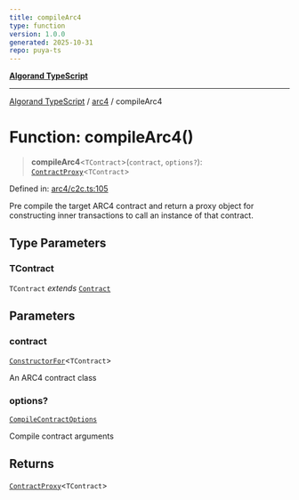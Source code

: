 ```yaml
---
title: compileArc4
type: function
version: 1.0.0
generated: 2025-10-31
repo: puya-ts
---
```

[**Algorand TypeScript**](../../README.md)

***

[Algorand TypeScript](../../modules.md) / [arc4](../README.md) / compileArc4

# Function: compileArc4()

> **compileArc4**\<`TContract`\>(`contract`, `options?`): [`ContractProxy`](../type-aliases/ContractProxy.md)\<`TContract`\>

Defined in: [arc4/c2c.ts:105](https://github.com/algorandfoundation/puya-ts/blob/main/packages/algo-ts/src/arc4/c2c.ts#L105)

Pre compile the target ARC4 contract and return a proxy object for constructing inner transactions to call an instance of that contract.

## Type Parameters

### TContract

`TContract` *extends* [`Contract`](../classes/Contract.md)

## Parameters

### contract

[`ConstructorFor`](../../index/-internal-/type-aliases/ConstructorFor.md)\<`TContract`\>

An ARC4 contract class

### options?

[`CompileContractOptions`](../../index/type-aliases/CompileContractOptions.md)

Compile contract arguments

## Returns

[`ContractProxy`](../type-aliases/ContractProxy.md)\<`TContract`\>
